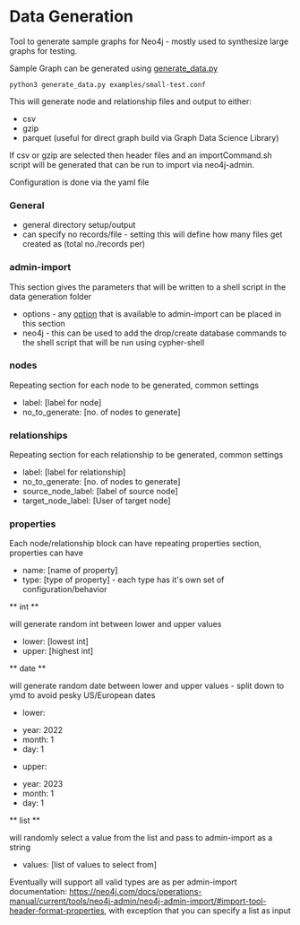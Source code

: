# Data Generation

Tool to generate sample graphs for Neo4j - mostly used to synthesize large graphs for testing.

Sample Graph can be generated using [generate_data.py](./datagen/generate_data.py)

```
python3 generate_data.py examples/small-test.conf
```

This will generate node and relationship files and output to either:

* csv
* gzip
* parquet (useful for direct graph build via Graph Data Science Library)

If csv or gzip are selected then header files and an importCommand.sh script will be generated that can be run to import via neo4j-admin.

Configuration is done via the yaml file


### General

* general directory setup/output
* can specify no records/file - setting this will define how many files get created as (total no./records per)


### admin-import

This section gives the parameters that will be written to a shell script in the data generation folder
* options - any [option](https://neo4j.com/docs/operations-manual/current/tools/neo4j-admin/neo4j-admin-import/#import-tool-options) that is available to admin-import can be placed in this section
* neo4j - this can be used to add the drop/create database commands to the shell script that will be run using cypher-shell


### nodes

Repeating section for each node to be generated, common settings

* label: [label for node]
* no_to_generate: [no. of nodes to generate]


### relationships

Repeating section for each relationship to be generated, common settings

* label: [label for relationship]
* no_to_generate: [no. of nodes to generate]
* source_node_label: [label of source node]
* target_node_label: [User of target node]


### properties

Each node/relationship block can have repeating properties section, properties can have

* name: [name of property]
* type: [type of property] - each type has it's own set of configuration/behavior

** int **

will generate random int between lower and upper values

* lower: [lowest int]
* upper: [highest int]

** date **

will generate random date between lower and upper values - split down to ymd to avoid pesky US/European dates

* lower:
-   year: 2022
-   month: 1
-   day: 1
* upper:
-   year: 2023
-   month: 1
-   day: 1

** list **

will randomly select a value from the list and pass to admin-import as a string

* values: [list of values to select from]

Eventually will support all valid types are as per admin-import documentation: https://neo4j.com/docs/operations-manual/current/tools/neo4j-admin/neo4j-admin-import/#import-tool-header-format-properties, with exception that you can specify a list as input
